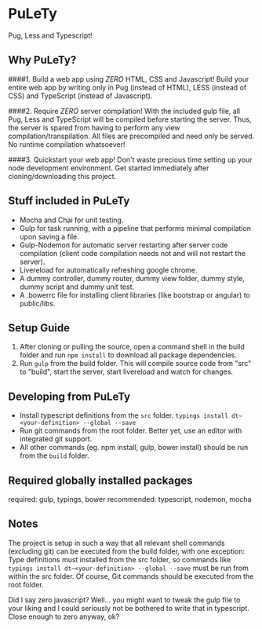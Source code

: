 # PuLeTy
Pug, Less and Typescript!

## Why PuLeTy?
####1. Build a web app using *ZERO* HTML, CSS and Javascript!
Build your entire web app by writing only in Pug (instead of HTML), LESS (instead of CSS) and TypeScript (instead of Javascript).

####2. Require *ZERO* server compilation!
With the included gulp file, all Pug, Less and TypeScript will be compiled before starting the server. Thus, the server is spared from having to perform any view compilation/transpilation. All files are precompiled and need only be served. No runtime compilation whatsoever!

####3. Quickstart your web app!
Don't waste precious time setting up your node development environment. Get started immediately after cloning/downloading this project.

## Stuff included in PuLeTy

- Mocha and Chai for unit testing.
- Gulp for task running, with a pipeline that performs minimal compilation upon saving a file.
- Gulp-Nodemon for automatic server restarting after server code compilation (client code compilation needs not and will not restart the server).
- Livereload for automatically refreshing google chrome.
- A dummy controller, dummy router, dummy view folder, dummy style, dummy script and dummy unit test.
- A .bowerrc file for installing client libraries (like bootstrap or angular) to public/libs.

## Setup Guide

1. After cloning or pulling the source, open a command shell in the build folder and run `npm install` to download all package dependencies.
2. Run `gulp` from the build folder. This will compile source code from "src" to "build", start the server, start livereload and watch for changes.

## Developing from PuLeTy

- Install typescript definitions from the `src` folder. `typings install dt~<your-definition> --global --save`
- Run git commands from the root folder. Better yet, use an editor with integrated git support.
- All other commands (eg. npm install, gulp, bower install) should be run from the `build` folder.

## Required globally installed packages

required: gulp, typings, bower
recommended: typescript, nodemon, mocha

## Notes

The project is setup in such a way that all relevant shell commands (excluding git) can be executed from the build folder, with one exception:
Type definitions must installed from the src folder, so commands like 
`typings install dt~<your-definition> --global --save`
must be run from within the src folder.
Of course, Git commands should be executed from the root folder.

Did I say zero javascript? Well... you might want to tweak the gulp file to your liking and I could seriously not be bothered to write that in typescript.
Close enough to zero anyway, ok?